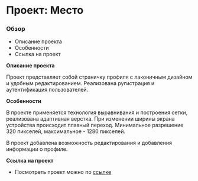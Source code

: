# Проект: Место

### Обзор
* Описание проекта
* Особенности
* Ссылка на проект

**Описание проекта**

Проект представляет собой страничку профиля с лаконичным дизайном и удобным редактированием. Реализована ругистрация и аутентификация пользователей.

**Особенности**

В проекте применяется технология выравнивания и построения сетки, реализована адаптивная верстка. При изменении ширины экрана устройства происходит плавный переход. Минимальное разрешение 320 пикселей, максимальное - 1280 пикселей. 

В проект добавлена возможность редактирования и добавления информации о профиле.

**Ссылка на проект**

* Посмотреть проект можно по [ссылке](https://ilina-malina.github.io/mesto/index.html)
